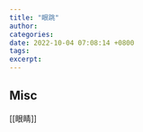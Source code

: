 ```yaml
---
title: "眼跳"
author: 
categories: 
date: 2022-10-04 07:08:14 +0800
tags: 
excerpt: 
---
```












## Misc

[[眼睛]]


